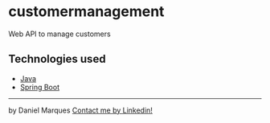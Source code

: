 # customermanagement
Web API to manage customers

## Technologies used
- [Java](https://www.java.com/pt_BR/download/)
- [Spring Boot](https://spring.io/projects/spring-boot)

------------
by Daniel Marques [Contact me by Linkedin!](https://www.linkedin.com/in/daniel-marques-aa99b316b/)